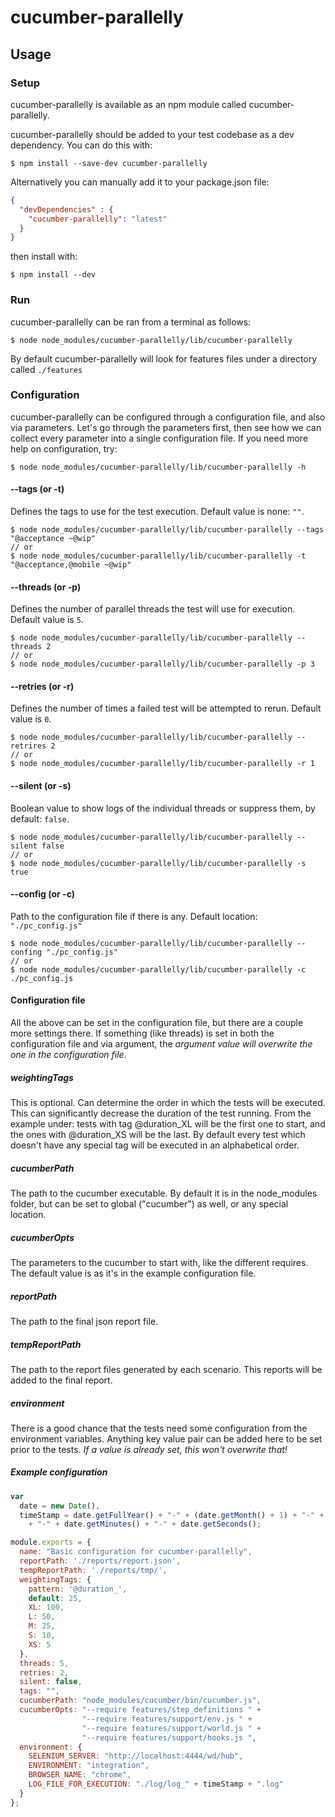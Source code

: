 # cucumber-parallelly

## Usage

### Setup

cucumber-parallelly is available as an npm module called cucumber-parallelly.

cucumber-parallelly should be added to your test codebase as a dev dependency.  You can do this with:

``` shell
$ npm install --save-dev cucumber-parallelly
```

Alternatively you can manually add it to your package.json file:

``` json
{
  "devDependencies" : {
    "cucumber-parallelly": "latest"
  }
}
```

then install with:

``` shell
$ npm install --dev
```
 
### Run 
 
cucumber-parallelly can be ran from a terminal as follows:

``` shell
$ node node_modules/cucumber-parallelly/lib/cucumber-parallelly 
```

By default cucumber-parallelly will look for features files under a directory called `./features`

### Configuration

cucumber-parallelly can be configured through a configuration file, and also via parameters. Let's go through the parameters first,
then see how we can collect every parameter into a single configuration file. If you need more help on configuration, try:
``` shell
$ node node_modules/cucumber-parallelly/lib/cucumber-parallelly -h
```

#### --tags (or -t)

Defines the tags to use for the test execution. Default value is none: `""`.

``` shell
$ node node_modules/cucumber-parallelly/lib/cucumber-parallelly --tags "@acceptance ~@wip"
// or 
$ node node_modules/cucumber-parallelly/lib/cucumber-parallelly -t "@acceptance,@mobile ~@wip"
```

#### --threads (or -p)

Defines the number of parallel threads the test will use for execution. Default value is `5`.

``` shell
$ node node_modules/cucumber-parallelly/lib/cucumber-parallelly --threads 2
// or 
$ node node_modules/cucumber-parallelly/lib/cucumber-parallelly -p 3
```

#### --retries (or -r)

Defines the number of times a failed test will be attempted to rerun. Default value is `0`.

``` shell
$ node node_modules/cucumber-parallelly/lib/cucumber-parallelly --retrires 2
// or 
$ node node_modules/cucumber-parallelly/lib/cucumber-parallelly -r 1
```

#### --silent (or -s)

Boolean value to show logs of the individual threads or suppress them, by default: `false`.

``` shell
$ node node_modules/cucumber-parallelly/lib/cucumber-parallelly --silent false
// or 
$ node node_modules/cucumber-parallelly/lib/cucumber-parallelly -s true
```

#### --config (or -c)

Path to the configuration file if there is any. Default location: `"./pc_config.js"`

``` shell
$ node node_modules/cucumber-parallelly/lib/cucumber-parallelly --confing "./pc_config.js"
// or 
$ node node_modules/cucumber-parallelly/lib/cucumber-parallelly -c ./pc_config.js
```

#### Configuration file

All the above can be set in the configuration file, but there are a couple more settings there.
If something (like threads) is set in both the configuration file and via argument, the *argument value will overwrite the one in the configuration file*.

##### weightingTags

This is optional.
Can determine the order in which the tests will be executed. This can significantly decrease the duration of the test running. 
From the example under: tests with tag @duration_XL will be the first one to start, and the ones with @duration_XS will be the last. By default every test which doesn't have any special tag will be executed in an alphabetical order.

##### cucumberPath

The path to the cucumber executable. By default it is in the node_modules folder, but can be set to global ("cucumber") as well, or any special location.

##### cucumberOpts

The parameters to the cucumber to start with, like the different requires.
The default value is as it's in the example configuration file.

##### reportPath

The path to the final json report file.

##### tempReportPath

The path to the report files generated by each scenario. This reports will be added to the final report.

##### environment

There is a good chance that the tests need some configuration from the environment variables. Anything key value pair can be added here to be set prior to the tests. *If a value is already set, this won't overwrite that!*

##### Example configuration

``` js
var
  date = new Date(),
  timeStamp = date.getFullYear() + "-" + (date.getMonth() + 1) + "-" + date.getDate() + "_" + date.getHours()
    + "-" + date.getMinutes() + "-" + date.getSeconds();

module.exports = {
  name: "Basic configuration for cucumber-parallelly",
  reportPath: './reports/report.json',
  tempReportPath: './reports/tmp/',
  weightingTags: {
    pattern: '@duration_',
    default: 25,
    XL: 100,
    L: 50,
    M: 25,
    S: 10,
    XS: 5
  },
  threads: 5,
  retries: 2,
  silent: false,
  tags: "",
  cucumberPath: "node_modules/cucumber/bin/cucumber.js",
  cucumberOpts: "--require features/step_definitions " +
                "--require features/support/env.js " +
                "--require features/support/world.js " +
                "--require features/support/hooks.js ",
  environment: {
    SELENIUM_SERVER: "http://localhost:4444/wd/hub",
    ENVIRONMENT: "integration",
    BROWSER_NAME: "chrome",
    LOG_FILE_FOR_EXECUTION: "./log/log_" + timeStamp + ".log"
  }
};
```
